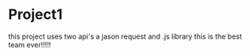 # Project1
this project uses two api's a jason request and .js library
this is the best team ever!!!!!
